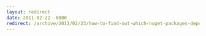 ```yaml
---
layout: redirect
date: 2011-02-22 -0800
redirect: /archive/2011/02/23/how-to-find-out-which-nuget-packages-depend-on-yours.aspx/
---
```


